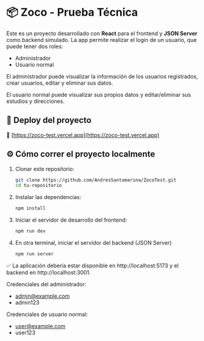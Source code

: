 # 📦 Zoco - Prueba Técnica

Este es un proyecto desarrollado con **React** para el frontend y **JSON Server** como backend simulado. La app permite realizar el login de un usuario, que puede tener dos roles:

- Administrador
- Usuario normal

El administrador puede visualizar la información de los usuarios registrados, crear usuarios, editar y eliminar sus datos.

El usuario normal puede visualizar sus propios datos y editar/eliminar sus estudios y direcciones.

## 🚀 Deploy del proyecto

🔗 [https://zoco-test.vercel.app](https://zoco-test.vercel.app)

## ⚙️ Cómo correr el proyecto localmente

1. Clonar este repositorio:
   ```bash
   git clone https://github.com/AndresSantamarina/ZocoTest.git
   cd tu-repositorio
2. Instalar las dependencias:
    ```bash
   npm install
3. Iniciar el servidor de desarrollo del frontend:
    ```bash
   npm run dev
4. En otra terminal, iniciar el servidor del backend (JSON Server)
    ```bash
   npm run server

✅ La aplicación debería estar disponible en http://localhost:5173 y el backend en http://localhost:3001.

Credenciales del administrador:
- admin@example.com 
- admin123

Credenciales de usuario normal:
- user@example.com
- user123